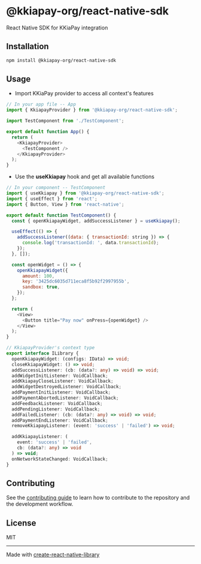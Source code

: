 # @kkiapay-org/react-native-sdk

React Native SDK for KKiaPay integration

## Installation

```sh
npm install @kkiapay-org/react-native-sdk
```

## Usage

- Import KKiaPay provider to access all context's features

```js
// In your app file -- App
import { KkiapayProvider } from '@kkiapay-org/react-native-sdk';

import TestComponent from './TestComponent';

export default function App() {
  return (
    <KkiapayProvider>
      <TestComponent />
    </KkiapayProvider>
  );
}
```

- Use the **useKkiapay** hook and get all available functions

```js
// In your component -- TestComponent
import { useKkiapay } from '@kkiapay-org/react-native-sdk';
import { useEffect } from 'react';
import { Button, View } from 'react-native';

export default function TestComponent() {
  const { openKkiapayWidget, addSuccessListener } = useKkiapay();

  useEffect(() => {
    addSuccessListener((data: { transactionId: string }) => {
      console.log('transactionId: ', data.transactionId);
    });
  }, []);

  const openWidget = () => {
    openKkiapayWidget({
      amount: 100,
      key: '3425dc6035d711eca8f5b92f2997955b',
      sandbox: true,
    });
  };

  return (
    <View>
      <Button title="Pay now" onPress={openWidget} />
    </View>
  );
}
```

```ts
// KkiapayProvider's context type
export interface ILibrary {
  openKkiapayWidget: (configs: IData) => void;
  closeKkiapayWidget: () => void;
  addSuccessListener: (cb: (data?: any) => void) => void;
  addWidgetInitListener: VoidCallback;
  addKkiapayCloseListener: VoidCallback;
  addWidgetDestroyedListener: VoidCallback;
  addPaymentInitListener: VoidCallback;
  addPaymentAbortedListener: VoidCallback;
  addFeedbackListener: VoidCallback;
  addPendingListener: VoidCallback;
  addFailedListener: (cb: (data?: any) => void) => void;
  addPaymentEndListener: VoidCallback;
  removeKkiapayListener: (event: 'success' | 'failed') => void;

  addKkiapayListener: (
    event: 'success' | 'failed',
    cb: (data?: any) => void
  ) => void;
  onNetworkStateChanged: VoidCallback;
}
```

## Contributing

See the [contributing guide](CONTRIBUTING.md) to learn how to contribute to the repository and the development workflow.

## License

MIT

---

Made with [create-react-native-library](https://github.com/callstack/react-native-builder-bob)

